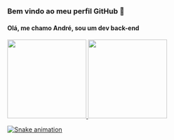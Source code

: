 ### Bem vindo ao meu perfil GitHub 👋
#### Olá, me chamo André, sou um dev back-end

<div>
<a href="https://github.com/andre20022">
<img height="180em" src="https://github-readme-stats.vercel.app/api/top-langs/?username=andre20022&layout=compact&langs_count=7&theme=swift"/>
<img height="180em" src="https://github-readme-stats.vercel.app/api?username=andre20022&show_icons=true&theme=swift&include_all_commits=true&count_private=true"/>
</div>

![Snake animation](https://github.com/seu-usuário-aqui/andre20022/blob/output/github-contribution-grid-snake.svg)
